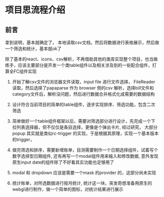 # 项目思流程介绍

## 前言

拿到说明，基本就确定了， 本地读取csv文档，然后将数据进行表格展示，然后做一个筛选和统计，基本就ok了

除了基本的react、icons、csv解析，不再借助其他的类库实现整个项目，也当做练手，应该主要部分是开发一个类table组件以及相关涉及到的一些配合组件，打算全FC组件实现

1. 开始了解csv文件的浏览器文件读取，input file 进行文件选择， FileReader 读取，然后选择了papaparse 作为 browser 侧的csv 解析，选择bill文件和category文件后，解析没问题，然后进行数据合并格式化成需要的数据结构

2. 设计符合当前项目的简单的table组件，逐步实现排序、筛选功能，包含二次筛选

3. 简单做好一个table组件框架以后，需要对筛选部分进行设计，先完成一个下拉列表选择器，但不仅仅是条目选择，更像是个弹出卡片, 经过研究， 大部分popup 其实就是类似rc-trigger 的实现，于是根据其原理，实现一个基本版本的trigger，

4. 做完筛选和排序，需要新增账单，目测需要制作一个日期选择组件，试着写个数字选择型日期组件, 还有再写一个modal组件用来输入和修改数据, 意外发现原生input date的组件除了不好看其实功能也足够用了

6. modal 和 dropdown  应该是需要一个mask 的provider 的，这部分尚未实现

7. 统计账单，对所选数据进行按月统计, 统计这一块，突发奇想准备用原生的webgl进行制作，做一个简单的图标，对统计结果进行展示


